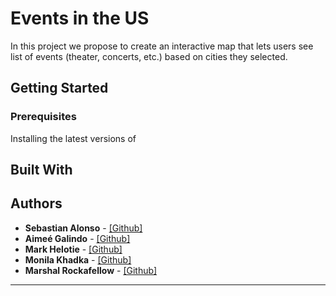 # Events in the US
In this project we propose to create an interactive map that lets users see list of events (theater, concerts,
etc.) based on cities they selected.

## Getting Started

### Prerequisites

Installing the latest versions of 

## Built With


## Authors

- **Sebastian Alonso** - [[Github]](https://github.com/Venerann)
- **Aimeé Galindo** - [[Github]](https://github.com/aimeegalindo)
- **Mark Helotie** - [[Github]](https://github.com/mark-helotie)
- **Monila Khadka** - [[Github]](https://github.com/monilakhadka)
- **Marshal Rockafellow** - [[Github]](https://github.com/mrockafe)

-------------------------------------------------------------------------------------------------------


